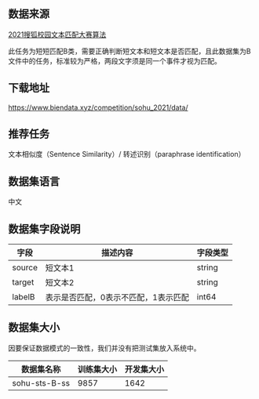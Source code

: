 ## 数据来源

[2021搜狐校园文本匹配大赛算法](https://www.biendata.xyz/competition/sohu_2021)

此任务为短短匹配B类，需要正确判断短文本和短文本是否匹配，且此数据集为B文件中的任务，标准较为严格，两段文字须是同一个事件才视为匹配。

## 下载地址

https://www.biendata.xyz/competition/sohu_2021/data/

## 推荐任务

文本相似度（Sentence Similarity）/ 转述识别（paraphrase identification）

## 数据集语言

中文

## 数据集字段说明

| 字段     | 描述内容                | 字段类型   |
| ------ | ------------------- | ------ |
| source | 短文本1                | string |
| target | 短文本2                | string |
| labelB | 表示是否匹配，0表示不匹配，1表示匹配 | int64  |

## 数据集大小

因要保证数据模式的一致性，我们并没有把测试集放入系统中。

| 数据集名称         | 训练集大小 | 开发集大小 |
| ------------- | ----- | ----- |
| sohu-sts-B-ss | 9857  | 1642  |

